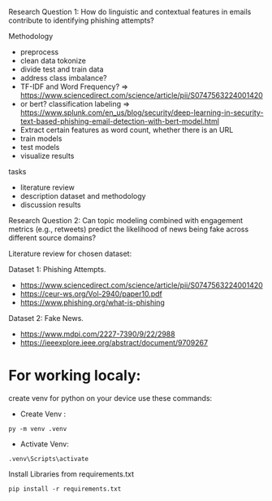 Research Question 1:
How do linguistic and contextual features in emails contribute to identifying phishing attempts?


Methodology
- preprocess
- clean data tokonize
- divide test and train data
- address class imbalance?
- TF-IDF and Word Frequency? => https://www.sciencedirect.com/science/article/pii/S0747563224001420
- or bert? classification labeling => https://www.splunk.com/en_us/blog/security/deep-learning-in-security-text-based-phishing-email-detection-with-bert-model.html
- Extract certain features as word count, whether there is an URL
- train models
- test models
- visualize results

tasks
- literature review
- description dataset and methodology
- discussion results


Research Question 2: Can topic modeling combined with engagement metrics (e.g., retweets) predict the likelihood of news being fake across different source domains?

Literature review for chosen dataset:

Dataset 1: Phishing Attempts.
- https://www.sciencedirect.com/science/article/pii/S0747563224001420
- https://ceur-ws.org/Vol-2940/paper10.pdf
- https://www.phishing.org/what-is-phishing

Dataset 2: Fake News.
- https://www.mdpi.com/2227-7390/9/22/2988
- https://ieeexplore.ieee.org/abstract/document/9709267


# For working localy:

create venv for python on your device use these commands: 
 - Create Venv :

```
py -m venv .venv
```

 - Activate Venv:

```
.venv\Scripts\activate
```

Install Libraries from requirements.txt

```
pip install -r requirements.txt
```

